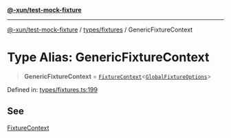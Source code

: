 [**@-xun/test-mock-fixture**](../../../README.md)

***

[@-xun/test-mock-fixture](../../../README.md) / [types/fixtures](../README.md) / GenericFixtureContext

# Type Alias: GenericFixtureContext

> **GenericFixtureContext** = [`FixtureContext`](FixtureContext.md)\<[`GlobalFixtureOptions`](../../options/type-aliases/GlobalFixtureOptions.md)\>

Defined in: [types/fixtures.ts:199](https://github.com/Xunnamius/test-utils/blob/47f33d69abeb32464a6a4e66b6c89c313568151a/packages/test-mock-fixture/src/types/fixtures.ts#L199)

## See

[FixtureContext](FixtureContext.md)
